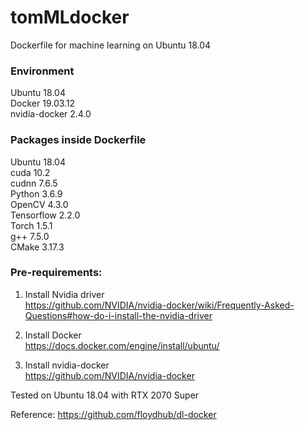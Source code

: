 # tomMLdocker
Dockerfile for machine learning on Ubuntu 18.04

### Environment
Ubuntu 18.04  
Docker 19.03.12  
nvidia-docker 2.4.0  
### Packages inside Dockerfile
Ubuntu 18.04  
cuda 10.2  
cudnn 7.6.5  
Python 3.6.9  
OpenCV 4.3.0  
Tensorflow 2.2.0  
Torch 1.5.1  
g++ 7.5.0  
CMake 3.17.3

### Pre-requirements:  
1. Install Nvidia driver  
https://github.com/NVIDIA/nvidia-docker/wiki/Frequently-Asked-Questions#how-do-i-install-the-nvidia-driver

2. Install Docker  
https://docs.docker.com/engine/install/ubuntu/

3. Install nvidia-docker  
https://github.com/NVIDIA/nvidia-docker


Tested on Ubuntu 18.04 with RTX 2070 Super 

Reference: https://github.com/floydhub/dl-docker
